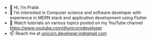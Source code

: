- 👋 Hi, I’m Pratik
- 👀 I’m interested in Computer science and software developer with experience in MERN stack and application development using Flutter
- 💞️ Watch tutorials on various topics posted on my YouTube channel https://www.youtube.com/@unicorndeveloper
- 📫 Reach me at unicorn.developer.in@gmail.com

<!---
Unicorn-Developer/Unicorn-Developer is a ✨ special ✨ repository because its `README.md` (this file) appears on your GitHub profile.
You can click the Preview link to take a look at your changes.
--->
